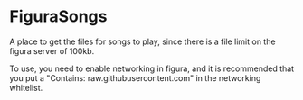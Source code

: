# FiguraSongs
A place to get the files for songs to play, since there is a file limit on the figura server of 100kb.

To use, you need to enable networking in figura, and it is recommended that you put a "Contains: raw.githubusercontent.com" in the networking whitelist.
